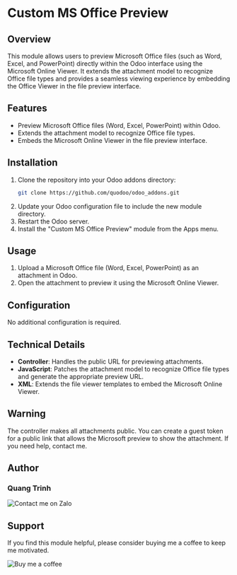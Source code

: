 # Custom MS Office Preview

## Overview
This module allows users to preview Microsoft Office files (such as Word, Excel, and PowerPoint) directly within the Odoo interface using the Microsoft Online Viewer. It extends the attachment model to recognize Office file types and provides a seamless viewing experience by embedding the Office Viewer in the file preview interface.

## Features
- Preview Microsoft Office files (Word, Excel, PowerPoint) within Odoo.
- Extends the attachment model to recognize Office file types.
- Embeds the Microsoft Online Viewer in the file preview interface.

## Installation
1. Clone the repository into your Odoo addons directory:
    ```sh
    git clone https://github.com/quodoo/odoo_addons.git
    ```
2. Update your Odoo configuration file to include the new module directory.
3. Restart the Odoo server.
4. Install the "Custom MS Office Preview" module from the Apps menu.

## Usage
1. Upload a Microsoft Office file (Word, Excel, PowerPoint) as an attachment in Odoo.
2. Open the attachment to preview it using the Microsoft Online Viewer.

## Configuration
No additional configuration is required.

## Technical Details
- **Controller**: Handles the public URL for previewing attachments.
- **JavaScript**: Patches the attachment model to recognize Office file types and generate the appropriate preview URL.
- **XML**: Extends the file viewer templates to embed the Microsoft Online Viewer.

## Warning
The controller makes all attachments public. You can create a guest token for a public link that allows the Microsoft preview to show the attachment. If you need help, contact me.

## Author
### Quang Trinh
![Contact me on Zalo](../zalo.jpg)

## Support
If you find this module helpful, please consider buying me a coffee to keep me motivated.

![Buy me a coffee](../tpbank_qr.jpg)